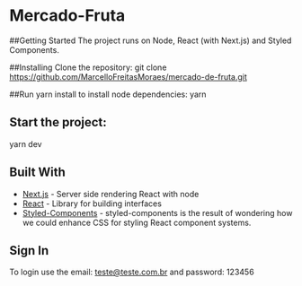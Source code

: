 # Mercado-Fruta

##Getting Started
The project runs on Node, React (with Next.js) and Styled Components.

##Installing
Clone the repository:
git clone https://github.com/MarcelloFreitasMoraes/mercado-de-fruta.git

##Run yarn install to install node dependencies:
yarn

## Start the project:
yarn dev

## Built With
* [Next.js](https://nextjs.org/) - Server side rendering React with node
* [React](https://reactjs.org/) - Library for building interfaces
* [Styled-Components](https://styled-components.com/) - styled-components is the result of wondering how we could enhance CSS for styling React component systems.

 ## Sign In
 To login use the email: teste@teste.com.br and password: 123456
